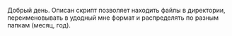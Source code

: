 Добрый день.
Описан скрипт позволяет находить файлы в директории, переименовывать в удодный мне формат и распределять по разным папкам (месяц, год).
